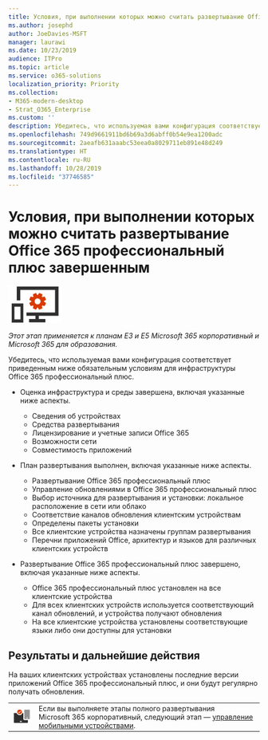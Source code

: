 ```yaml
---
title: Условия, при выполнении которых можно считать развертывание Office 365 профессиональный плюс завершенным
ms.author: josephd
author: JoeDavies-MSFT
manager: laurawi
ms.date: 10/23/2019
audience: ITPro
ms.topic: article
ms.service: o365-solutions
localization_priority: Priority
ms.collection:
- M365-modern-desktop
- Strat_O365_Enterprise
ms.custom: ''
description: Убедитесь, что используемая вами конфигурация соответствует критериям Microsoft 365 корпоративный для инфраструктуры Office 365 профессиональный плюс.
ms.openlocfilehash: 749d9661911bd6b69a3d6abff0b54e9ea1200adc
ms.sourcegitcommit: 2aeafb631aaabc53eea0a8029711eb891e48d249
ms.translationtype: HT
ms.contentlocale: ru-RU
ms.lasthandoff: 10/28/2019
ms.locfileid: "37746585"
---
```

# <a name="office-365-proplus-deployment-exit-criteria"></a>Условия, при выполнении которых можно считать развертывание Office 365 профессиональный плюс завершенным

![Этап 4. Office 365 профессиональный плюс](./media/deploy-foundation-infrastructure/O365proplus_icon-small.png)

*Этот этап применяется к планам E3 и E5 Microsoft 365 корпоративный и Microsoft 365 для образования.*

Убедитесь, что используемая вами конфигурация соответствует приведенным ниже обязательным условиям для инфраструктуры Office 365 профессиональный плюс.

- Оценка инфраструктура и среды завершена, включая указанные ниже аспекты.

    - Сведения об устройствах
    - Средства развертывания
    - Лицензирование и учетные записи Office 365
    - Возможности сети
    - Совместимость приложений

- План развертывания выполнен, включая указанные ниже аспекты.

    - Развертывание Office 365 профессиональный плюс
    - Управление обновлениями в Office 365 профессиональный плюс
    - Выбор источника для развертывания и установки: локальное расположение в сети или облако
    - Соответствие каналов обновления клиентским устройствам
    - Определены пакеты установки
    - Все клиентские устройства назначены группам развертывания
    - Перечни приложений Office, архитектур и языков для различных клиентских устройств

- Развертывание Office 365 профессиональный плюс завершено, включая указанные ниже аспекты.

    - Office 365 профессиональный плюс установлен на все клиентские устройства
    - Для всех клиентских устройств используется соответствующий канал обновлений, и устройства получают обновления
    - На все клиентские устройства установлены соответствующие языки либо они доступны для установки



## <a name="results-and-next-steps"></a>Результаты и дальнейшие действия

На ваших клиентских устройствах установлены последние версии приложений Office 365 профессиональный плюс, и они будут регулярно получать обновления.

|||
|:-------|:-----|
|![Этап 5. Управление мобильными устройствами](./media/deploy-foundation-infrastructure/mobiledevicemgmt_icon-small.png)| Если вы выполняете этапы полного развертывания Microsoft 365 корпоративный, следующий этап — [управление мобильными устройствами](mobility-infrastructure.md). |

